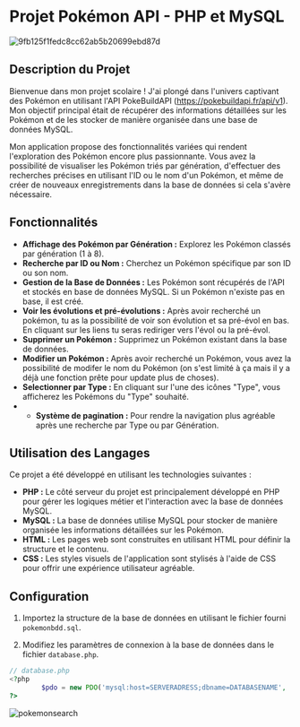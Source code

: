 # Projet Pokémon API - PHP et MySQL

![9fb125f1fedc8cc62ab5b20699ebd87d](https://github.com/CMC59/pokemon/assets/76819554/73674742-dd57-4bb5-a94a-7a61c17ce30b)

## Description du Projet

Bienvenue dans mon projet scolaire ! J'ai plongé dans l'univers captivant des Pokémon en utilisant l'API PokeBuildAPI (https://pokebuildapi.fr/api/v1).
Mon objectif principal était de récupérer des informations détaillées sur les Pokémon et de les stocker de manière organisée dans une base de données MySQL.

Mon application propose des fonctionnalités variées qui rendent l'exploration des Pokémon encore plus passionnante. Vous avez la possibilité de visualiser les Pokémon triés par génération, d'effectuer des recherches précises en utilisant l'ID ou le nom d'un Pokémon, et même de créer de nouveaux enregistrements dans la base de données si cela s'avère nécessaire.

## Fonctionnalités

- **Affichage des Pokémon par Génération :** Explorez les Pokémon classés par génération (1 à 8).
- **Recherche par ID ou Nom :** Cherchez un Pokémon spécifique par son ID ou son nom.
- **Gestion de la Base de Données :** Les Pokémon sont récupérés de l'API et stockés en base de données MySQL. Si un Pokémon n'existe pas en base, il est créé.
- **Voir les évolutions et pré-évolutions :** Après avoir recherché un pokémon, tu as la possibilité de voir son évolution et sa pré-évol en bas. En cliquant sur les liens tu seras rediriger vers l'évol ou la pré-évol.
- **Supprimer un Pokémon :** Supprimez un Pokémon existant dans la base de données.
- **Modifier un Pokémon :** Après avoir recherché un Pokémon, vous avez la possibilité de modifer le nom du Pokémon (on s'est limité à ça mais il y a déjà une fonction prête pour update plus de choses).
- **Selectionner par Type :** En cliquant sur l'une des icônes "Type", vous afficherez les Pokémons du "Type" souhaité.
- - **Système de pagination :** Pour rendre la navigation plus agréable après une recherche par Type ou par Génération.
## Utilisation des Langages

Ce projet a été développé en utilisant les technologies suivantes :

- **PHP :** Le côté serveur du projet est principalement développé en PHP pour gérer les logiques métier et l'interaction avec la base de données MySQL.
- **MySQL :** La base de données utilise MySQL pour stocker de manière organisée les informations détaillées sur les Pokémon.
- **HTML :** Les pages web sont construites en utilisant HTML pour définir la structure et le contenu.
- **CSS :** Les styles visuels de l'application sont stylisés à l'aide de CSS pour offrir une expérience utilisateur agréable.

## Configuration

1. Importez la structure de la base de données en utilisant le fichier fourni `pokemonbdd.sql`.

2. Modifiez les paramètres de connexion à la base de données dans le fichier `database.php`.

```php
// database.php
<?php
        $pdo = new PDO('mysql:host=SERVERADRESS;dbname=DATABASENAME', 'USERNAME', 'PASSWORD');
?>

```
![pokemonsearch](https://github.com/CMC59/pokemon/assets/76819554/a55e0e97-02d2-4f0d-a19b-98748fc3735a)
